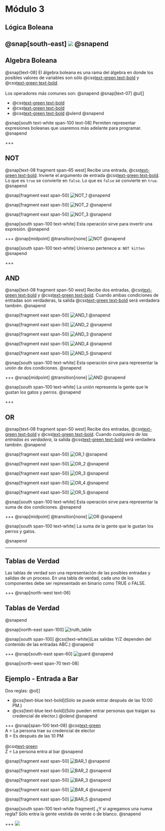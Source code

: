 # Módulo 3
## Lógica Boleana
@snap[south-east]
![](assets/img/binary_watch.png)
@snapend
---
## Algebra Boleana
@snap[text-08]
El álgebra boleana es una rama del álgebra en donde los posibles valores de variables son sólo @css[text-green text-bold](verdadero) y @css[text-green text-bold](falso).
<br><br>
Los operadores más comunes son:
@snapend
@snap[text-07]
@ul[]
* @css[text-green text-bold](NOT) 
* @css[text-green text-bold](OR)
* @css[text-green text-bold](AND)
@ulend
@snapend

@snap[south text-white span-100 text-08]
Permiten representar expresiones boleanas que usaremos más adelante para programar.
@snapend 

+++
## NOT
@snap[text-08 fragment span-65 west]
Recibe una entrada, @css[text-green text-bold](E1). Invierte el argumento de entrada @css[text-green text-bold](E1). 
Lo que es ``true`` se convierte en ``false``.
Lo que es ``false`` se convierte en ``true``.
@snapend

@snap[fragment east span-50]
![NOT_1](assets/data/NOT_1.png)
@snapend

@snap[fragment east span-50]
![NOT_2](assets/data/NOT_2.png)
@snapend

@snap[fragment east span-50]
![NOT_3](assets/data/NOT_3.png)
@snapend

@snap[south span-100 text-white]
Esta operación sirve para invertir una expresión.
@snapend

+++
@snap[midpoint]
@transition[none]
![NOT](assets/img/NOT.png)
@snapend

@snap[south span-100 text-white]
Universo pertenece a: ``NOT kitten``
@snapend


+++
## AND
@snap[text-08 fragment span-50 west]
Recibe dos entradas, @css[text-green text-bold](E1) y @css[text-green text-bold](E2). Cuando ambas condiciones de entradas son verdaderas, la salida @css[text-green text-bold](S1) será verdadera también.
@snapend

@snap[fragment east span-50]
![AND_1](assets/data/AND_1.png)
@snapend

@snap[fragment east span-50]
![AND_2](assets/data/AND_2.png)
@snapend

@snap[fragment east span-50]
![AND_3](assets/data/AND_3.png)
@snapend

@snap[fragment east span-50]
![AND_4](assets/data/AND_4.png)
@snapend

@snap[fragment east span-50]
![AND_5](assets/data/AND_5.png)
@snapend

@snap[south span-100 text-white]
Esta operación sirve para representar la unión de dos condiciones.
@snapend

+++
@snap[midpoint]
@transition[none]
![AND](assets/img/AND.png)
@snapend

@snap[south span-100 text-white]
La unión representa la gente que le gustan los gatos y perros.
@snapend

+++
## OR

@snap[text-08 fragment span-50 west]
Recibe dos entradas, @css[text-green text-bold](E1) y @css[text-green text-bold](E2). Cuando _cualquiera de las entradas es verdadera_, la salida @css[text-green text-bold](S1) será verdadera también.
@snapend

@snap[fragment east span-50]
![OR_1](assets/data/OR_1.png)
@snapend

@snap[fragment east span-50]
![OR_2](assets/data/OR_2.png)
@snapend

@snap[fragment east span-50]
![OR_3](assets/data/OR_3.png)
@snapend

@snap[fragment east span-50]
![OR_4](assets/data/OR_4.png)
@snapend

@snap[fragment east span-50]
![OR_5](assets/data/OR_5.png)
@snapend


@snap[south span-100 text-white]
Esta operación sirve para representar la suma de dos condiciones.
@snapend

+++
@snap[midpoint]
@transition[none]
![OR](assets/img/OR.png)
@snapend

@snap[south span-100 text-white]
La suma de la gente que le gustan los perros y gatos.

@snapend

---
## Tablas de Verdad
Las tablas de verdad son una representación de las posibles entradas y salidas de un proceso. En una tabla de verdad, cada uno de los componentes debe ser representado en binario como TRUE o FALSE.

+++
@snap[north-west text-06]
## Tablas de Verdad
@snapend


@snap[north-east span-100]
![truth_table](assets/img/truth_table.png)

@snap[south span-100]
@css[text-white](Las salidas Y/Z dependen del contenido de las entradas ABC.)
@snapend

+++
@snap[south-east span-60]
![guard](assets/img/guard.png)
@snapend

@snap[north-west span-70 text-08]
## Ejemplo - Entrada a Bar
Dos reglas:
@ol[]
* @css[text-blue text-bold](Sólo se puede entrar después de las 10:00 PM.)
* @css[text-blue text-bold](Sólo pueden entrar personas que traigan su credencial de elector.)
@olend
@snapend

+++
@snap[span-100 text-08]
@css[text-green](Entradas:) <br>
A = La persona trae su credencial de elector <br>
B = Es después de las 10 PM<br>
<br>
@css[text-green](Salidas:)<br>
Z = La persona entra al bar
@snapend

@snap[fragment east span-50]
![BAR_1](assets/img/bar_1.png)
@snapend

@snap[fragment east span-50]
![BAR_2](assets/img/bar_2.png)
@snapend

@snap[fragment east span-50]
![BAR_3](assets/img/bar_3.png)
@snapend

@snap[fragment east span-50]
![BAR_4](assets/img/bar_4.png)
@snapend

@snap[fragment east span-50]
![BAR_5](assets/img/bar_5.png)
@snapend

@snap[south span-100 text-white fragment]
¿Y si agregamos una nueva regla? Sólo entra la gente vestida de verde o de blanco.
@snapend

+++
![](assets/img/bar_2nd_example.png)